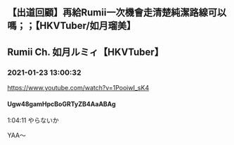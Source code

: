 ## 【出道回顧】再給Rumii一次機會走清楚純潔路線可以嗎；；【HKVTuber/如月瑠美】
## Rumii Ch. 如月ルミィ【HKVTuber】
### 2021-01-23 13:00:32
https://www.youtube.com/watch?v=1PooiwI_sK4
#### Ugw48gamHpcBoGRTyZB4AaABAg
1:04:11 やらないか



YAA～

